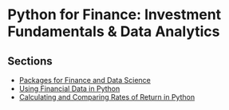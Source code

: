 # Python for Finance: Investment Fundamentals & Data Analytics

## Sections

- [Packages for Finance and Data Science](https://github.com/hungrypc/notes/tree/master/root/python_finance/fundamentals/packages.ipynb)
- [Using Financial Data in Python](https://github.com/hungrypc/notes/tree/master/root/python_finance/fundamentals/financial_data.ipynb)
- [Calculating and Comparing Rates of Return in Python](https://github.com/hungrypc/notes/tree/master/root/python_finance/fundamentals/rates_of_return.md)